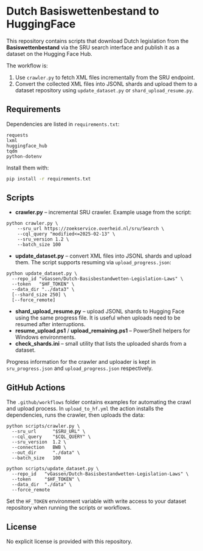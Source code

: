 # Dutch Basiswettenbestand to HuggingFace

This repository contains scripts that download Dutch legislation from the **Basiswettenbestand** via the SRU search interface and publish it as a dataset on the Hugging Face Hub.

The workflow is:
1. Use `crawler.py` to fetch XML files incrementally from the SRU endpoint.
2. Convert the collected XML files into JSONL shards and upload them to a dataset repository using `update_dataset.py` or `shard_upload_resume.py`.

## Requirements

Dependencies are listed in `requirements.txt`:

```
requests
lxml
huggingface_hub
tqdm
python-dotenv
```

Install them with:

```bash
pip install -r requirements.txt
```

## Scripts

- **crawler.py** – incremental SRU crawler. Example usage from the script:

```
python crawler.py \
    --sru_url https://zoekservice.overheid.nl/sru/Search \
    --cql_query "modified<=2025-02-13" \
    --sru_version 1.2 \
    --batch_size 100
```

- **update_dataset.py** – convert XML files into JSONL shards and upload them. The script supports resuming via `upload_progress.json`:

```
python update_dataset.py \
  --repo_id "vGassen/Dutch-Basisbestandwetten-Legislation-Laws" \
  --token   "$HF_TOKEN" \
  --data_dir "../data3" \
  [--shard_size 250] \
  [--force_remote]
```

- **shard_upload_resume.py** – upload JSONL shards to Hugging Face using the same progress file. It is useful when uploads need to be resumed after interruptions.
- **resume_upload.ps1** / **upload_remaining.ps1** – PowerShell helpers for Windows environments.
- **check_shards.ini** – small utility that lists the uploaded shards from a dataset.

Progress information for the crawler and uploader is kept in `sru_progress.json` and `upload_progress.json` respectively.

## GitHub Actions

The `.github/workflows` folder contains examples for automating the crawl and upload process. In `upload_to_hf.yml` the action installs the dependencies, runs the crawler, then uploads the data:

```
python scripts/crawler.py \
  --sru_url      "$SRU_URL" \
  --cql_query    "$CQL_QUERY" \
  --sru_version  1.2 \
  --connection   BWB \
  --out_dir      "./data" \
  --batch_size   100

python scripts/update_dataset.py \
  --repo_id   "vGassen/Dutch-Basisbestandwetten-Legislation-Laws" \
  --token     "$HF_TOKEN" \
  --data_dir  "./data" \
  --force_remote
```

Set the `HF_TOKEN` environment variable with write access to your dataset repository when running the scripts or workflows.

## License

No explicit license is provided with this repository.
